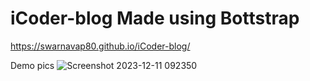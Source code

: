 # iCoder-blog Made using Bottstrap 
https://swarnavap80.github.io/iCoder-blog/

Demo pics ![Screenshot 2023-12-11 092350](https://github.com/swarnavap80/iCoder-blog/assets/96916222/9a2d47bc-acff-4ac8-9919-41cdac1b87ca)
